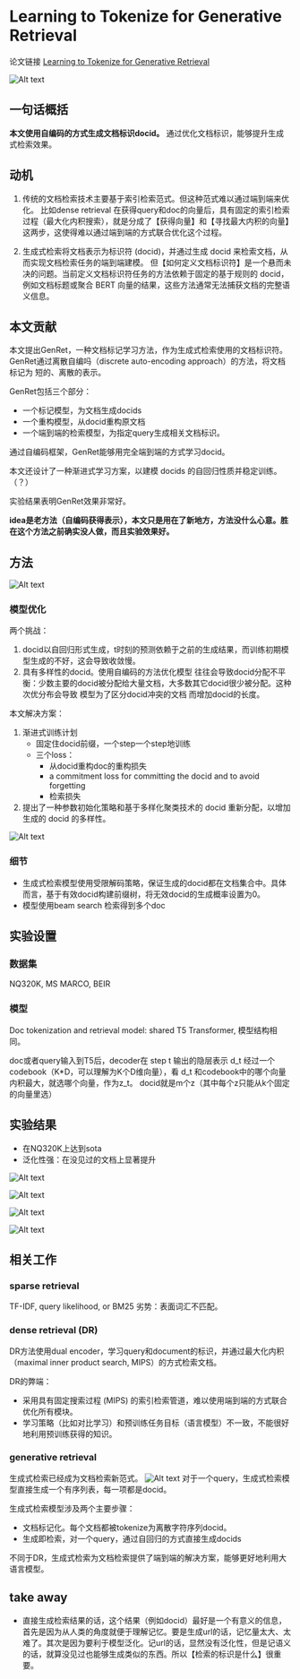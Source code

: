 # Learning to Tokenize for Generative Retrieval

论文链接 [Learning to Tokenize for Generative Retrieval](https://arxiv.org/pdf/2304.04171.pdf)

![Alt text](image-5.png)

## 一句话概括
**本文使用自编码的方式生成文档标识docid。**
通过优化文档标识，能够提升生成式检索效果。

## 动机
1. 传统的文档检索技术主要基于索引检索范式。但这种范式难以通过端到端来优化。
比如dense retrieval 在获得query和doc的向量后，具有固定的索引检索过程（最大化内积搜索），就是分成了【获得向量】和【寻找最大内积的向量】这两步，这使得难以通过端到端的方式联合优化这个过程。

2. 生成式检索将文档表示为标识符 (docid)，并通过生成 docid 来检索文档，从而实现文档检索任务的端到端建模。
但【如何定义文档标识符】是一个悬而未决的问题。当前定义文档标识符任务的方法依赖于固定的基于规则的 docid，例如文档标题或聚合 BERT 向量的结果，这些方法通常无法捕获文档的完整语义信息。

## 本文贡献
本文提出GenRet，一种文档标记学习方法，作为生成式检索使用的文档标识符。
GenRet通过离散自编吗（discrete auto-encoding approach）的方法，将文档标记为 短的、离散的表示。

GenRet包括三个部分：
- 一个标记模型，为文档生成docids
- 一个重构模型，从docid重构原文档
- 一个端到端的检索模型，为指定query生成相关文档标识。

通过自编码框架，GenRet能够用完全端到端的方式学习docid。

本文还设计了一种渐进式学习方案，以建模 docids 的自回归性质并稳定训练。（？）

实验结果表明GenRet效果非常好。

**idea是老方法（自编码获得表示），本文只是用在了新地方，方法没什么心意。胜在这个方法之前确实没人做，而且实验效果好。**

## 方法
![Alt text](image-1.png)

### 模型优化
两个挑战：
1. docid以自回归形式生成，t时刻的预测依赖于之前的生成结果，而训练初期模型生成的不好，这会导致收敛慢。
2. 具有多样性的docid。使用自编码的方法优化模型 往往会导致docid分配不平衡：少数主要的docid被分配给大量文档，大多数其它docid很少被分配。这种次优分布会导致 模型为了区分docid冲突的文档 而增加docid的长度。

本文解决方案：
1. 渐进式训练计划
    - 固定住docid前缀，一个step一个step地训练
    - 三个loss：
        - 从docid重构doc的重构损失
        - a commitment loss for committing the docid and to avoid forgetting
        - 检索损失
2. 提出了一种参数初始化策略和基于多样化聚类技术的 docid 重新分配，以增加生成的 docid 的多样性。

![Alt text](image-2.png)

### 细节
- 生成式检索模型使用受限解码策略，保证生成的docid都在文档集合中。具体而言，基于有效docid构建前缀树，将无效docid的生成概率设置为0。
- 模型使用beam search 检索得到多个doc

## 实验设置
### 数据集
NQ320K, MS MARCO, BEIR

### 模型
Doc tokenization and retrieval model: shared T5 Transformer, 模型结构相同。

doc或者query输入到T5后，decoder在 step t 输出的隐层表示 d_t 经过一个codebook（K*D，可以理解为K个D维向量），看 d_t 和codebook中的哪个向量内积最大，就选哪个向量，作为z_t。
docid就是m个z（其中每个z只能从k个固定的向量里选）


## 实验结果
- 在NQ320K上达到sota
- 泛化性强：在没见过的文档上显著提升

![Alt text](image-3.png)

![Alt text](image-6.png)

![Alt text](image-7.png)

![Alt text](image-4.png)

## 相关工作
### sparse retrieval
TF-IDF, query likelihood, or BM25
劣势：表面词汇不匹配。

### dense retrieval (DR)
DR方法使用dual encoder，学习query和document的标识，并通过最大化内积（maximal inner product search, MIPS）的方式检索文档。

DR的弊端：
- 采用具有固定搜索过程 (MIPS) 的索引检索管道，难以使用端到端的方式联合优化所有模块。
- 学习策略（比如对比学习）和预训练任务目标（语言模型）不一致，不能很好地利用预训练获得的知识。

### generative retrieval
生成式检索已经成为文档检索新范式。
![Alt text](image.png)
对于一个query，生成式检索模型直接生成一个有序列表，每一项都是docid。

生成式检索模型涉及两个主要步骤：
- 文档标记化。每个文档都被tokenize为离散字符序列docid。
- 生成即检索，对一个query，通过自回归的方式直接生成docids

不同于DR，生成式检索为文档检索提供了端到端的解决方案，能够更好地利用大语言模型。

## take away
- 直接生成检索结果的话，这个结果（例如docid）最好是一个有意义的信息，首先是因为从人类的角度就便于理解记忆。要是生成url的话，记忆量太大、太难了。其次是因为要利于模型泛化。记url的话，显然没有泛化性，但是记语义的话，就算没见过也能够生成类似的东西。所以【检索的标识是什么】很重要。

